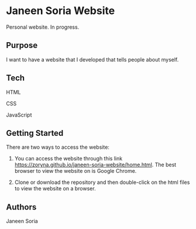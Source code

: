 # Janeen Soria Website

Personal website. In progress.

## Purpose

I want to have a website that I developed that tells people about myself.

## Tech

HTML

CSS

JavaScript

## Getting Started

There are two ways to access the website:

1. You can access the website through this link https://zoryna.github.io/janeen-soria-website/home.html. The best browser to view the website on is Google Chrome.

2. Clone or download the repository and then double-click on the html files to view the website on a browser.

## Authors

Janeen Soria
